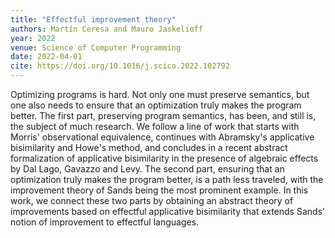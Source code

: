```yaml
---
title: "Effectful improvement theory"
authors: Martín Ceresa and Mauro Jaskelioff
year: 2022
venue: Science of Computer Programming
date: 2022-04-01
cite: https://doi.org/10.1016/j.scico.2022.102792
---
```


Optimizing programs is hard. Not only one must preserve semantics, but one also
needs to ensure that an optimization truly makes the program better. The first
part, preserving program semantics, has been, and still is, the subject of much
research. We follow a line of work that starts with Morris' observational
equivalence, continues with Abramsky's applicative bisimilarity and Howe's
method, and concludes in a recent abstract formalization of applicative
bisimilarity in the presence of algebraic effects by Dal Lago, Gavazzo and Levy.
The second part, ensuring that an optimization truly makes the program better,
is a path less traveled, with the improvement theory of Sands being the most
prominent example.
In this work, we connect these two parts by obtaining an
abstract theory of improvements based on effectful applicative bisimilarity that
extends Sands' notion of improvement to effectful languages.
